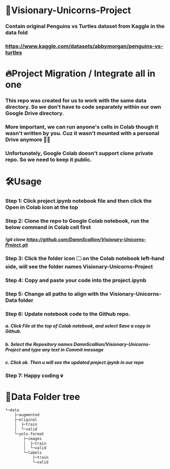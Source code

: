 # 🚀Visionary-Unicorns-Project
### Contain original Penguins vs Turtles dataset from Kaggle in the data fold
### https://www.kaggle.com/datasets/abbymorgan/penguins-vs-turtles

# 🔥Project Migration / Integrate all in one
### This repo was created for us to work with the same data directory. So we don't have to code separately within our own Google Drive directory.
### More important, we can run anyone's cells in Colab though it wasn't written by you. Cuz it wasn't mounted with a personal Drive anymore 🔗‍💥
### Unfortunately, Google Colab doesn't support clone private repo. So we need to keep it public.

# 🛠️Usage
### Step 1: Click project.ipynb notebook file and then click the Open in Colab icon at the top

### Step 2: Clone the repo to Google Colab notebook, run the below command in Colab cell first
##### !git clone https://github.com/DamnScallion/Visionary-Unicorns-Project.git

### Step 3: Click the folder icon 🗀 on the Colab notebook left-hand side, will see the folder names Visionary-Unicorns-Project

### Step 4: Copy and paste your code into the project.ipynb

### Step 5: Change all paths to align with the Visionary-Unicorns-Data folder

### Step 6: Update notebook code to the Github repo. 
##### a. Click File at the top of Colab notebook, and select Save a copy in Github.
##### b. Select the Repository names DamnScallion/Visionary-Unicorns-Project and type any text in Commit message
##### c. Click ok. Then u will see the updated project.ipynb in our repo

### Step 7: Happy coding 💀


# 🌲Data Folder tree
```bash
└─data
    ├─augmented
    ├─original
    │  ├─train
    │  └─valid
    └─yolo-format
        ├─images
        │  ├─train
        │  └─valid
        └─labels
            ├─train
            └─valid
```
